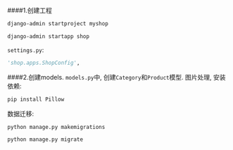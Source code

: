 ####1.创建工程
```bash
django-admin startproject myshop

django-admin startapp shop
```
`settings.py`:
```python
'shop.apps.ShopConfig',
```
####2.创建models.
`models.py`中, 创建`Category`和`Product`模型. 图片处理, 安装依赖:
```bash
pip install Pillow
```
数据迁移:
```bash
python manage.py makemigrations

python manage.py migrate
```

